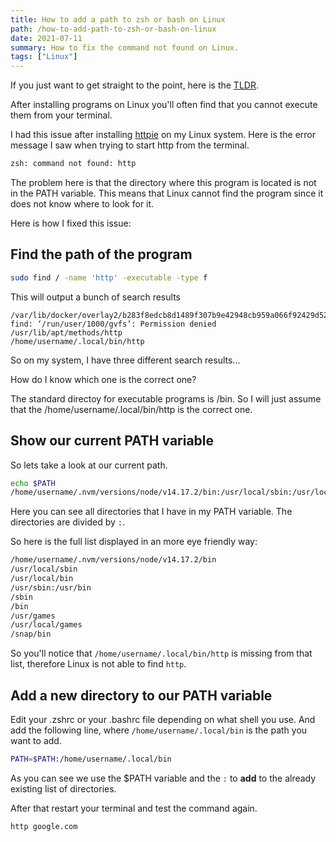 ```yaml
---
title: How to add a path to zsh or bash on Linux
path: /how-to-add-path-to-zsh-or-bash-on-linux
date: 2021-07-11
summary: How to fix the command not found on Linux.
tags: ["Linux"]
---
```


If you just want to get straight to the point, here is the [TLDR](#1).

After installing programs on Linux you'll often find that you cannot execute them from your terminal.

I had this issue after installing [httpie](https://httpie.io/) on my Linux system. Here is the error message I saw when trying to start http from the terminal.

```bash
zsh: command not found: http
```

The problem here is that the directory where this program is located is not in the PATH variable. This means that
Linux cannot find the program since it does not know where to look for it.

Here is how I fixed this issue:

## Find the path of the program

```bash
sudo find / -name 'http' -executable -type f
```

This will output a bunch of search results
```
/var/lib/docker/overlay2/b283f8edcb8d1489f307b9e42948cb959a066f92429d526922fd2ec34555bf7e/diff/usr/lib/apt/methods/http
find: ‘/run/user/1000/gvfs’: Permission denied
/usr/lib/apt/methods/http
/home/username/.local/bin/http
```

So on my system, I have three different search results...

How do I know which one is the correct one?

The standard directoy for executable programs is /bin. So I will just
assume that the /home/username/.local/bin/http is the correct one.

## Show our current PATH variable 

So lets take a look at our current path.

```bash
echo $PATH
/home/username/.nvm/versions/node/v14.17.2/bin:/usr/local/sbin:/usr/local/bin:/usr/sbin:/usr/bin:/sbin:/bin:/usr/games:/usr/local/games:/snap/bin
```

Here you can see all directories that I have in my PATH variable. The directories are divided by `:`.

So here is the full list displayed in an more eye friendly way:

```bash
/home/username/.nvm/versions/node/v14.17.2/bin
/usr/local/sbin
/usr/local/bin
/usr/sbin:/usr/bin
/sbin
/bin
/usr/games
/usr/local/games
/snap/bin
```

So you'll notice that `/home/username/.local/bin/http` is missing from that list, therefore Linux is not able to find `http`.

## Add a new directory to our PATH variable
<div id="1"></div>

Edit your .zshrc or your .bashrc file depending on what shell you use. And add the following line, where `/home/username/.local/bin` is the path you want to add.

```bash
PATH=$PATH:/home/username/.local/bin
```

As you can see we use the $PATH variable and the `:` to **add** to the already existing list of directories.

After that restart your terminal and test the command again.

```bash
http google.com
```